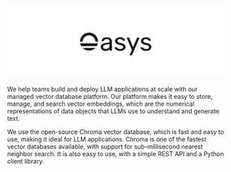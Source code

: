 ![Oasys](/assets/banner.png)

We help teams build and deploy LLM applications at scale with our managed vector database platform. Our platform makes it easy to store, manage, and search vector embeddings, which are the numerical representations of data objects that LLMs use to understand and generate text.

We use the open-source Chroma vector database, which is fast and easy to use, making it ideal for LLM applications. Chroma is one of the fastest vector databases available, with support for sub-millisecond nearest neighbor search. It is also easy to use, with a simple REST API and a Python client library.
